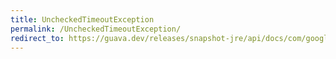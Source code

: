 ```yaml
---
title: UncheckedTimeoutException
permalink: /UncheckedTimeoutException/
redirect_to: https://guava.dev/releases/snapshot-jre/api/docs/com/google/common/util/concurrent/UncheckedTimeoutException.html
---
```


